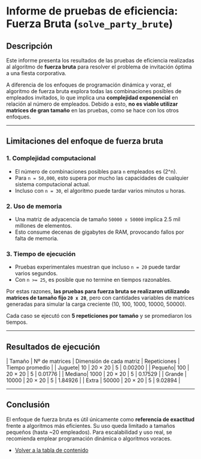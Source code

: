 # Informe de pruebas de eficiencia: Fuerza Bruta (`solve_party_brute`)

## Descripción

Este informe presenta los resultados de las pruebas de eficiencia realizadas al algoritmo de **fuerza bruta** para resolver el problema de invitación óptima a una fiesta corporativa.

A diferencia de los enfoques de programación dinámica y voraz, el algoritmo de fuerza bruta explora todas las combinaciones posibles de empleados invitados, lo que implica una **complejidad exponencial** en relación al número de empleados. Debido a esto, **no es viable utilizar matrices de gran tamaño** en las pruebas, como se hace con los otros enfoques.

---

## Limitaciones del enfoque de fuerza bruta

### 1. Complejidad computacional
- El número de combinaciones posibles para `n` empleados es \(2^n\).
- Para `n = 50,000`, esto supera por mucho las capacidades de cualquier sistema computacional actual.
- Incluso con `n = 30`, el algoritmo puede tardar varios minutos u horas.

### 2. Uso de memoria
- Una matriz de adyacencia de tamaño `50000 x 50000` implica 2.5 mil millones de elementos.
- Esto consume decenas de gigabytes de RAM, provocando fallos por falta de memoria.

### 3. Tiempo de ejecución
- Pruebas experimentales muestran que incluso `n = 20` puede tardar varios segundos.
- Con `n >= 25`, es posible que no termine en tiempos razonables.

Por estas razones, **las pruebas para fuerza bruta se realizaron utilizando matrices de tamaño fijo `20 x 20`**, pero con cantidades variables de matrices generadas para simular la carga creciente (10, 100, 1000, 10000, 50000).

Cada caso se ejecutó con **5 repeticiones por tamaño** y se promediaron los tiempos.

---

## Resultados de ejecución

| Tamaño | Nº de matrices | Dimensión de cada matriz | Repeticiones | Tiempo promedio |
| Juguete|    10          |       20 × 20            | 5            |   0.00200       |
| Pequeño|    100         |       20 × 20            | 5            |   0.01776       |
| Mediano|    1000        |       20 × 20            | 5            |   0.17529       |
| Grande |    10000       |       20 × 20            | 5            |   1.84926       |
| Extra  |    50000       |       20 × 20            | 5            |   9.02894       |        

---

## Conclusión

El enfoque de fuerza bruta es útil únicamente como **referencia de exactitud** frente a algoritmos más eficientes. Su uso queda limitado a tamaños pequeños (hasta ~20 empleados). Para escalabilidad y uso real, se recomienda emplear programación dinámica o algoritmos voraces.

- [Volver a la tabla de contenido](/docs/Readme.md)

